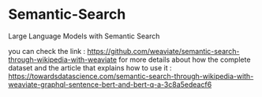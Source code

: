 # Semantic-Search
Large Language Models with Semantic Search





you can check the link : https://github.com/weaviate/semantic-search-through-wikipedia-with-weaviate 
for more details about how the complete dataset and the article that explains how to use it : https://towardsdatascience.com/semantic-search-through-wikipedia-with-weaviate-graphql-sentence-bert-and-bert-q-a-3c8a5edeacf6